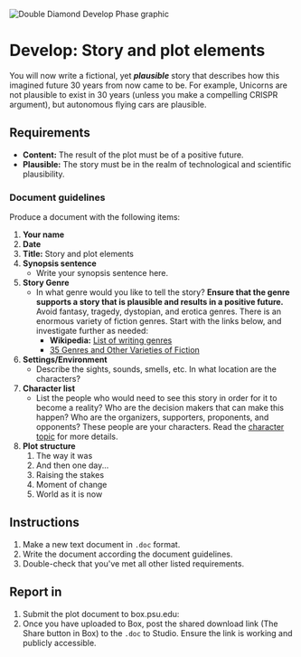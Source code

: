 ![Double Diamond Develop Phase graphic](/assets/dd-process-develop-1200px@2x.png)

# Develop: Story and plot elements

You will now write a fictional, yet _**plausible**_ story that describes how this imagined future 30 years from now came to be. For example, Unicorns are not plausible to exist in 30 years \(unless you make a compelling CRISPR argument\), but autonomous flying cars are plausible.

## Requirements

* **Content:** The result of the plot must be of a positive future.
* **Plausible:** The story must be in the realm of technological and scientific plausibility.

### Document guidelines

Produce a document with the following items:

1. **Your name**
2. **Date**
3. **Title:** Story and plot elements
4. **Synopsis sentence**
   * Write your synopsis sentence here.
5. **Story Genre**
   * In what genre would you like to tell the story? **Ensure that the genre supports a story that is plausible and results in a positive future.** Avoid fantasy, tragedy, dystopian, and erotica genres. There is an enormous variety of fiction genres. Start with the links below, and investigate further as needed:
     * **Wikipedia:** [List of writing genres](https://en.wikipedia.org/wiki/List_of_writing_genres) 
     * [35 Genres and Other Varieties of Fiction](http://www.dailywritingtips.com/35-genres-and-other-varieties-of-fiction/)
6. **Settings/Environment**
   * Describe the sights, sounds, smells, etc. In what location are the characters?  
7. **Character list**
   * List the people who would need to see this story in order for it to become a reality? Who are the decision makers that can make this happen? Who are the organizers, supporters, proponents, and opponents? These people are your characters. Read the [character topic](/topics/character.md) for more details.
8. **Plot structure**
   1. The way it was
   2. And then one day...
   3. Raising the stakes
   4. Moment of change
   5. World as it is now

## Instructions

1. Make a new text document in `.doc` format.
2. Write the document according the document guidelines.
3. Double-check that you've met all other listed requirements.

## Report in

1. Submit the plot document to box.psu.edu:
2. Once you have uploaded to Box, post the shared download link (The Share button in Box) to the `.doc` to Studio. Ensure the link is working and publicly accessible.